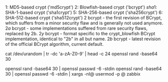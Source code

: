 
$1$: MD5-based crypt ('md5crypt')
$2$: Blowfish-based crypt ('bcrypt')
$sha1$: SHA-1-based crypt ('sha1crypt')
$5$: SHA-256-based crypt ('sha256crypt')
$6$: SHA-512-based crypt ('sha512crypt')
$2$  bcrypt - the first revision of BCrypt, which suffers from a minor security flaw and is generally not used anymore.
$2a$  bcrypt - some implementations suffered from rare security flaws, replaced by 2b.
$2y$  bcrypt - format specific to the crypt_blowfish BCrypt implementation, identical to "2b" in all but name.
$2b$  bcrypt - latest revision of the official BCrypt algorithm, current default.

cat /dev/urandom | tr -dc 'a-zA-Z0-9' | head -c 24
openssl rand -base64 30

openssl rand -base64 30 | openssl passwd -6 -stdin
openssl rand -base64 30 | openssl passwd -6 -stdin | xargs -nI@ usermod -p @ zabbix
